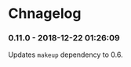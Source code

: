 # Chnagelog

<!-- %% CHANGELOG_ENTRIES %% -->

### 0.11.0 - 2018-12-22 01:26:09

Updates `makeup` dependency to 0.6.

